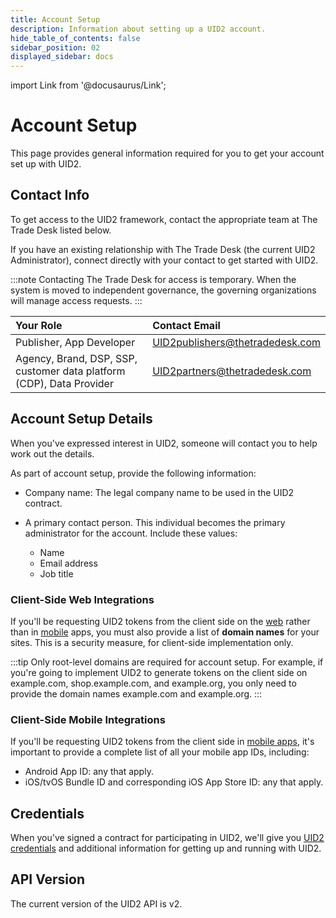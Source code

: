```yaml
---
title: Account Setup
description: Information about setting up a UID2 account.
hide_table_of_contents: false
sidebar_position: 02
displayed_sidebar: docs
---
```


import Link from '@docusaurus/Link';

# Account Setup

This page provides general information required for you to get your account set up with UID2.

## Contact Info

To get access to the UID2 framework, contact the appropriate team at The Trade Desk listed below. 

If you have an existing relationship with The Trade Desk (the current UID2 Administrator), connect directly with your contact to get started with UID2.

:::note
Contacting The Trade Desk for access is temporary. When the system is moved to independent governance, the governing organizations will manage access requests.
:::

| Your Role | Contact Email |
| :--- | :--- |
| Publisher, App Developer | [UID2publishers@thetradedesk.com](mailto:UID2publishers@thetradedesk.com) |
| Agency, Brand, DSP, SSP, customer data platform (CDP), Data Provider | [UID2partners@thetradedesk.com](mailto:UID2partners@thetradedesk.com) |

## Account Setup Details

When you've expressed interest in UID2, someone will contact you to help work out the details.

As part of account setup, provide the following information:

* Company name: The legal company name to be used in the UID2 contract.

* A primary contact person. This individual becomes the primary administrator for the account. Include these values:
  * Name
  * Email address
  * Job title

### Client-Side Web Integrations

If you'll be requesting UID2 tokens from the client side on the [web](../overviews/overview-publishers.md#web-integrations) rather than in [mobile](../overviews/overview-publishers.md#mobile-integrations) apps, you must also provide a list of **domain names** for your sites. This is a security measure, for client-side implementation only.

:::tip
Only root-level domains are required for account setup. For example, if you're going to implement UID2 to generate tokens on the client side on example.com, shop.example.com, and example.org, you only need to provide the domain names example.com and example.org.
:::
 
### Client-Side Mobile Integrations

If you'll be requesting UID2 tokens from the client side in [mobile apps](../guides/integration-mobile-client-side.md), it's important to provide a complete list of all your mobile app IDs, including:

- Android App ID: any that apply.
- iOS/tvOS Bundle ID and corresponding iOS App Store ID: any that apply.

## Credentials

When you've signed a contract for participating in UID2, we'll give you [UID2 credentials](gs-credentials.md) and additional information for getting up and running with UID2.

## API Version

The current version of the UID2 API is v2.
